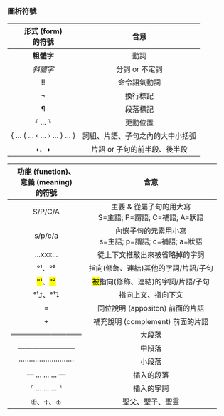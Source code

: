 
### 圖析符號
<center>

形式 (form) <br>的符號  | 含意 
:---: | :----: |
<strong>粗體字</strong> | 動詞 
<em>斜體字</em> | 分詞 or 不定詞
  !! | 命令語氣動詞 
 ¬ | 換行標記 
¶ | 段落標記 
⸉ ... ⸊ | 更動位置
 { ... ( ... ‹ ... › ... ) ... } | 詞組、片語、子句之內的大中小括弧 
 ◖、◗ | 片語 or 子句的前半段、後半段


功能 (function)、<br>意義 (meaning)<br>的符號  | 含意
:---: | :----: 
S/P/C/A| 主要 & 從屬子句的用大寫<br>S=主語; P=謂語; C=補語; A=狀語
s/p/c/a| 內嵌子句的元素用小寫<br>s=主語; p=謂語; c=補語; a=狀語
...xxx... | 從上下文推敲出來被省略掉的字詞
°¹、°²| 指向(修飾、連結)其他的字詞/片語/子句
<mark>°¹</mark>、<mark>°²</mark>  | <mark>被</mark>指向(修飾、連結)的字詞/片語/子句
°¹⮥、°¹⮧ |  指向上文、指向下文
= |  同位說明 (appositon) 前面的片語
+  | 補充說明 (complement) 前面的片語 
══════════════| 大段落
————————| 中段落
···························| 小段落
<strong>—</strong> ... ... ... <strong>—</strong> | 插入的段落
⸂ ... ... ... ⸃| 插入的字詞
🕀、🕂、🕁 | 聖父、聖子、聖靈

</center>

